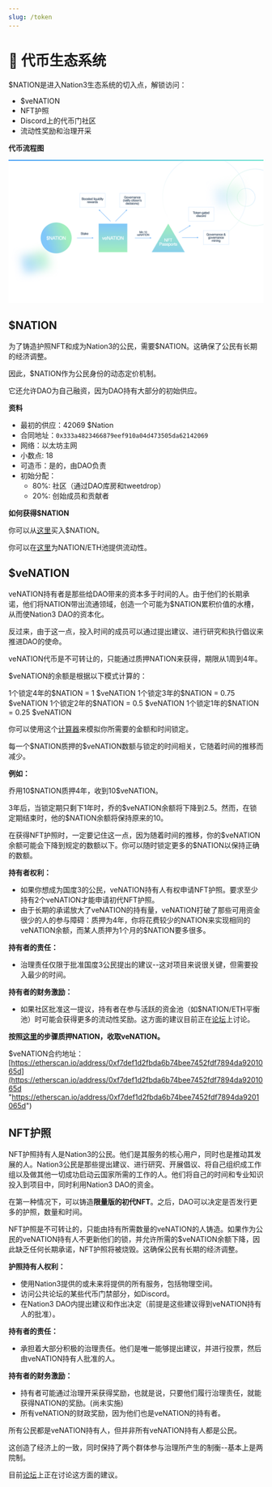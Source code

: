 ```yaml
---
slug: /token
---
```

# 🔄 代币生态系统



\$NATION是进入Nation3生态系统的切入点，解锁访问：

- \$veNATION
- NFT护照
- Discord上的代币门社区
- 流动性奖励和治理开采

**代币流程图**

![token flow chart](/img/Token_flow_chart.png "")

## \$NATION
为了铸造护照NFT和成为Nation3的公民，需要\$NATION。这确保了公民有长期的经济调整。

因此，\$NATION作为公民身份的动态定价机制。

它还允许DAO为自己融资，因为DAO持有大部分的初始供应。

**资料**

- 最初的供应：42069 \$Nation
- 合同地址：`0x333a4823466879eef910a04d473505da62142069`
- 网络：以太坊主网
- 小数点: 18
- 可造币：是的，由DAO负责
- 初始分配：
  - 80%: 社区（通过DAO库房和tweetdrop）
  - 20%: 创始成员和贡献者

**如何获得\$NATION**

你可以从[这里](#/trade/ether/0x333a4823466879eef910a04d473505da62142069 "这里")买入\$NATION。

你可以在[这里](#/pool/0x0bf37157d30dfe6f56757dcadff01aed83b08cd600020000000000000000019a "这里")为NATION/ETH池提供流动性。

## \$veNATION

veNATION持有者是那些给DAO带来的资本多于时间的人。由于他们的长期承诺，他们将NATION带出流通领域，创造一个可能为\$NATION累积价值的水槽，从而使Nation3 DAO的资本化。

反过来，由于这一点，投入时间的成员可以通过提出建议、进行研究和执行倡议来推进DAO的使命。

veNATION代币是不可转让的，只能通过质押NATION来获得，期限从1周到4年。

\$veNATION的余额是根据以下模式计算的：

1个锁定4年的\$NATION = 1 \$veNATION
1个锁定3年的\$NATION = 0.75 \$veNATION
1个锁定2年的\$NATION = 0.5 \$veNATION
1个锁定1年的\$NATION = 0.25 \$veNATION

你可以使用这个[计算器](https://app.nation3.org/lock "计算器")来模拟你所需要的金额和时间锁定。

每一个\$NATION质押的\$veNATION数额与锁定的时间相关，它随着时间的推移而减少。

**例如：**

乔用10\$NATION质押4年，收到10\$veNATION。

3年后，当锁定期只剩下1年时，乔的\$veNATION余额将下降到2.5。然而，在锁定期结束时，他的\$NATION余额将保持原来的10。

在获得NFT护照时，一定要记住这一点，因为随着时间的推移，你的\$veNATION余额可能会下降到规定的数额以下。你可以随时锁定更多的\$NATION以保持正确的数额。

**持有者权利：**

- 如果你想成为国度3的公民，veNATION持有人有权申请NFT护照。要求至少持有2个veNATION才能申请初代NFT护照。
- 由于长期的承诺放大了veNATION的持有量，veNATION打破了那些可用资金很少的人的参与障碍：质押为4年，你将花费较少的NATION来实现相同的veNATION余额，而某人质押为1个月的\$NATION要多很多。

**持有者的责任：**

- 治理责任仅限于批准国度3公民提出的建议--这对项目来说很关键，但需要投入最少的时间。

**持有者的财务激励：**

- 如果社区批准这一提议，持有者在参与活跃的资金池（如\$NATION/ETH平衡池）时可能会获得更多的流动性奖励。这方面的建议目前正在[论坛](https://forum.nation3.org/t/proposal-to-launch-liquidity-rewards/25 "论坛")上讨论。

**按照**[**这里**](https://app.nation3.org/lock "这里")**的步骤质押NATION，收取veNATION。**

\$veNATION合约地址：[https://etherscan.io/address/0xf7def1d2fbda6b74bee7452fdf7894da9201065d](https://etherscan.io/address/0xf7def1d2fbda6b74bee7452fdf7894da9201065d "https://etherscan.io/address/0xf7def1d2fbda6b74bee7452fdf7894da9201065d")

## NFT护照

NFT护照持有人是Nation3的公民。他们是其服务的核心用户，同时也是推动其发展的人。Nation3公民是那些提出建议、进行研究、开展倡议、将自己组织成工作组以及做其他一切成功启动云国家所需的工作的人。他们将自己的时间和专业知识投入到项目中，同时利用Nation3 DAO的资金。

在第一种情况下，可以铸造**限量版的初代NFT**。之后，DAO可以决定是否发行更多的护照，数量和时间。

NFT护照是不可转让的，只能由持有所需数量的veNATION的人铸造。如果作为公民的veNATION持有人不更新他们的锁，并允许所需的\$veNATION余额下降，因此缺乏任何长期承诺，NFT护照将被烧毁。这确保公民有长期的经济调整。

**护照持有人权利：**

- 使用Nation3提供的或未来将提供的所有服务，包括物理空间。
- 访问公共论坛的某些代币门禁部分，如Discord。
- 在Nation3 DAO内提出建议和作出决定（前提是这些建议得到veNATION持有人的批准）。

**持有者的责任：**

- 承担着大部分积极的治理责任。他们是唯一能够提出建议，并进行投票，然后由veNATION持有人批准的人。

**持有者的财务激励：**

- 持有者可能通过治理开采获得奖励，也就是说，只要他们履行治理责任，就能获得NATION的奖励。(尚未实施)
- 所有veNATION的财政奖励，因为他们也是veNATION的持有者。

所有公民都是veNATION持有人，但并非所有veNATION持有人都是公民。

这创造了经济上的一致，同时保持了两个群体参与治理所产生的制衡--基本上是两院制。

目前[论坛](https://forum.nation3.org/t/proposal-to-issue-genesis-nft-passports/26 "论坛")上正在讨论这方面的建议。
